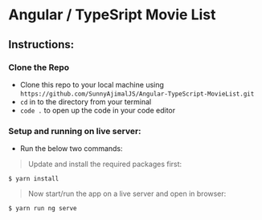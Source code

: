 # Angular / TypeSript Movie List 

## Instructions:

### Clone the Repo

- Clone this repo to your local machine using `https://github.com/SunnyAjimalJS/Angular-TypeScript-MovieList.git`
- `cd` in to the directory from your terminal
- `code .` to open up the code in your code editor

### Setup and running on live server:

- Run the below two commands:

> Update and install the required packages first:

```shell
$ yarn install 
```
> Now start/run the app on a live server and open in browser:

```shell
$ yarn run ng serve
```
